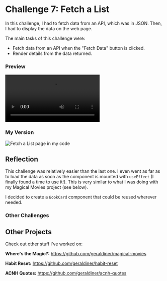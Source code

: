 # Challenge 7: Fetch a List

In this challenge, I had to fetch data from an API, which was in JSON. Then, I had to display the data on the web page.

The main tasks of this challenge were:

- Fetch data from an API when the "Fetch Data" button is clicked.
- Render details from the data returned.

### Preview

![Fetch a List page preview](https://scotch-res.cloudinary.com/image/upload/w_900,q_auto:good,f_auto/v1558730349/rxlizqwmoczmafiyonum.mp4)

### My Version

![Fetch a List page in my code](https://i.imgur.com/XvkLgWC.gif)

## Reflection

This challenge was relatively easier than the last one. I even went as far as to load the data as soon as the component is mounted with `useEffect` (I finally found a time to use it!). This is very similar to what I was doing with my Magical Movies project (see below).

I decided to create a `BookCard` component that could be reused wherever needed.

### Other Challenges

## Other Projects

Check out other stuff I've worked on:

**Where's the Magic?:** https://github.com/geraldiner/magical-movies

**Habit Reset:** https://github.com/geraldiner/habit-reset

**ACNH Quotes:** https://github.com/geraldiner/acnh-quotes
